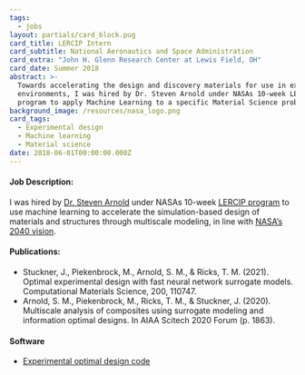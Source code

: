 ```yaml
---
tags:
  - jobs
layout: partials/card_block.pug
card_title: LERCIP Intern
card_subtitle: National Aeronautics and Space Administration
card_extra: "John H. Glenn Research Center at Lewis Field, OH"
card_date: Summer 2018
abstract: >-
  Towards accelerating the design and discovery materials for use in extreme
  environments, I was hired by Dr. Steven Arnold under NASAs 10-week LERCIP
  program to apply Machine Learning to a specific Material Science problem.
background_image: /resources/nasa_logo.png
card_tags:
  - Experimental design
  - Machine learning
  - Material science
date: 2018-06-01T00:00:00.000Z
---
```


<div class="flex items-center px-2 py-1 bg-gray-100">

<h4 class="font-bold bg-gray-100">
Job Description:
</h4>

</div>

<div class="p-2 overflow-auto px-4 py-2 bg-white-100 prose-md">

I was hired by [Dr. Steven
Arnold](https://www.linkedin.com/in/steve-arnold-72545416/) under NASAs
10-week [LERCIP program](https://ntrs.nasa.gov/citations/20050185532) to
use machine learning to accelerate the simulation-based design of
materials and structures through multiscale modeling, in line with
[NASA’s 2040 vision](https://ntrs.nasa.gov/citations/20180002010).

<!-- https://ntrs.nasa.gov/search?author=Matthew%20Piekenbrock -->

</div>

<div class="flex items-center px-2 py-1 bg-gray-100">

<h4 class="font-bold bg-gray-100">
Publications:
</h4>

</div>

<div class="p-2 overflow-auto px-4 py-2 bg-white-100">

<div class="bullet_list ml-2 mt-1 lisc-desc space-y-2 prose-md"
style="list-style-type: disc !important;">

- Stuckner, J., Piekenbrock, M., Arnold, S. M., & Ricks, T. M. (2021).
  Optimal experimental design with fast neural network surrogate models.
  Computational Materials Science, 200, 110747.
- Arnold, S. M., Piekenbrock, M., Ricks, T. M., & Stuckner, J. (2020).
  Multiscale analysis of composites using surrogate modeling and
  information optimal designs. In AIAA Scitech 2020 Forum (p. 1863).

</div>

</div>

<div class="flex items-center px-2 py-1 bg-gray-100">

<h4 class="font-bold bg-gray-100">
Software
</h4>

</div>

<div class="p-2 overflow-auto px-4 py-2 bg-white-100">

<div class="prose-md lisc-desc text-sm space-y-2">

- [Experimental optimal design
  code](https://github.com/nasa/OED-with-NN-surrogates)

</div>

</div>

<!-- The research project involving training a feed-forward Neural Network to act a surrogate model for the [Generalized Method of Cells](https://ntrs.nasa.gov/api/citations/20020061830/downloads/20020061830.pdf) (GMC) technique. The second phase of the project involved creating a systematic procedure for interpreting various aspects of the data produced by the surrogate model using a non-parameteric Optimal
Experimental Design (OED)-motivated optimization procedure, recently made
possible by the Approximate Coordinate Exchange algorithm. -->

